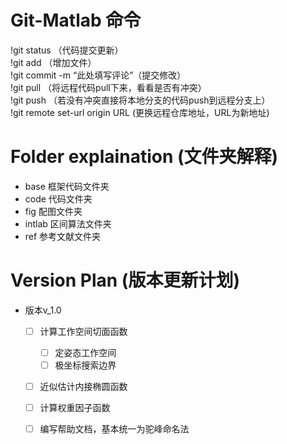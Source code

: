 # Git-Matlab 命令    
!git status （代码提交更新）    
!git add （增加文件）    
!git commit -m “此处填写评论”（提交修改）    
!git pull （将远程代码pull下来，看看是否有冲突）    
!git push （若没有冲突直接将本地分支的代码push到远程分支上）           
!git remote set-url origin URL   (更换远程仓库地址，URL为新地址)
# Folder explaination (文件夹解释)
- base 框架代码文件夹
- code 代码文件夹
- fig 配图文件夹
- intlab 区间算法文件夹
- ref 参考文献文件夹 
# Version Plan (版本更新计划)
- 版本v_1.0
    - [ ] 计算工作空间切面函数
        - [ ] 定姿态工作空间
        - [ ] 极坐标搜索边界
    - [ ] 近似估计内接椭圆函数
    - [ ] 计算权重因子函数
    - [ ] 编写帮助文档，基本统一为驼峰命名法


